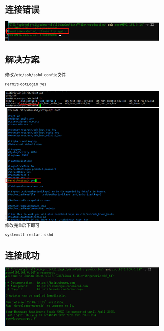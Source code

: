 # 连接错误
![](assets/【linux】ssh连接root用户权限被拒绝/1.png)
# 解决方案
修改`/etc/ssh/sshd_config`文件
```css
PermitRootLogin yes
```
![](assets/【linux】ssh连接root用户权限被拒绝/2.png)
![](assets/【linux】ssh连接root用户权限被拒绝/3.png)
修改完重启下即可
```css
systemctl restart sshd
```
# 连接成功
![](assets/【linux】ssh连接root用户权限被拒绝/4.png)
